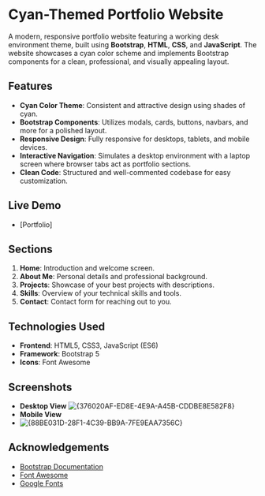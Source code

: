 
# Cyan-Themed Portfolio Website

A modern, responsive portfolio website featuring a working desk environment theme, built using **Bootstrap**, **HTML**, **CSS**, and **JavaScript**. The website showcases a cyan color scheme and implements Bootstrap components for a clean, professional, and visually appealing layout.

## Features
- **Cyan Color Theme**: Consistent and attractive design using shades of cyan.
- **Bootstrap Components**: Utilizes modals, cards, buttons, navbars, and more for a polished layout.
- **Responsive Design**: Fully responsive for desktops, tablets, and mobile devices.
- **Interactive Navigation**: Simulates a desktop environment with a laptop screen where browser tabs act as portfolio sections.
- **Clean Code**: Structured and well-commented codebase for easy customization.

## Live Demo
 - [Portfolio]
## Sections
1. **Home**: Introduction and welcome screen.
2. **About Me**: Personal details and professional background.
3. **Projects**: Showcase of your best projects with descriptions.
4. **Skills**: Overview of your technical skills and tools.
5. **Contact**: Contact form for reaching out to you.

## Technologies Used
- **Frontend**: HTML5, CSS3, JavaScript (ES6)
- **Framework**: Bootstrap 5
- **Icons**: Font Awesome

## Screenshots
- **Desktop View** ![{376020AF-ED8E-4E9A-A45B-CDDBE8E582F8}](https://github.com/user-attachments/assets/79cd7062-1a6d-4289-80b5-b5cd29ca7b05)
- **Mobile View**
- ![{88BE031D-28F1-4C39-BB9A-7FE9EAA7356C}](https://github.com/user-attachments/assets/dfd49ba0-24b7-4db3-9880-311747c424eb)


## Acknowledgements

  - [ Bootstrap Documentation ](https://getbootstrap.com/)
  - [ Font Awesome ](https://fontawesome.com/)
  - [ Google Fonts ](https://fonts.google.com/)
